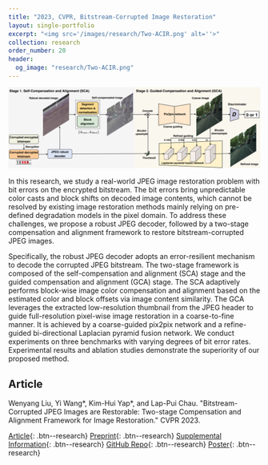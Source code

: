 ```yaml
---
title: "2023, CVPR, Bitstream-Corrupted Image Restoration"
layout: single-portfolio
excerpt: "<img src='/images/research/Two-ACIR.png' alt=''>"
collection: research
order_number: 20
header: 
  og_image: "research/Two-ACIR.png"
---
```


![](/images/research/Two-ACIR.png)

In this research, we study a real-world JPEG image restoration problem with bit errors on the encrypted bitstream. The bit errors bring unpredictable color casts and block shifts on decoded image contents, which cannot be resolved by existing image restoration methods mainly relying on pre-defined degradation models in the pixel domain. To address these challenges, we propose a robust JPEG decoder, followed by a two-stage compensation and alignment framework to restore bitstream-corrupted JPEG images. 

Specifically, the robust JPEG decoder adopts an error-resilient mechanism to decode the corrupted JPEG bitstream. The two-stage framework is composed of the self-compensation and alignment (SCA) stage and the guided compensation and alignment (GCA) stage. The SCA adaptively performs block-wise image color compensation and alignment based on the estimated color and block offsets via image content similarity. The GCA leverages the extracted low-resolution thumbnail from the JPEG header to guide full-resolution pixel-wise image restoration in a coarse-to-fine manner. It is achieved by a coarse-guided pix2pix network and a refine-guided bi-directional Laplacian pyramid fusion network. We conduct experiments on three benchmarks with varying degrees of bit error rates. Experimental results and ablation studies demonstrate the superiority of our proposed method.

## Article

Wenyang Liu, Yi Wang*, Kim-Hui Yap*, and Lap-Pui Chau. "Bitstream-Corrupted JPEG Images are Restorable: Two-stage Compensation and Alignment Framework for Image Restoration." CVPR 2023.

[Article](https://openaccess.thecvf.com/content/CVPR2023/papers/Liu_Bitstream-Corrupted_JPEG_Images_Are_Restorable_Two-Stage_Compensation_and_Alignment_Framework_CVPR_2023_paper.pdf){: .btn--research} [Preprint](https://arxiv.org/abs/2304.06976){: .btn--research} [Supplemental Information](https://openaccess.thecvf.com/content/CVPR2023/supplemental/Liu_Bitstream-Corrupted_JPEG_Images_CVPR_2023_supplemental.pdf){: .btn--research} [GitHub Repo](https://github.com/wenyang001/Two-ACIR){: .btn--research} [Poster](){: .btn--research}
